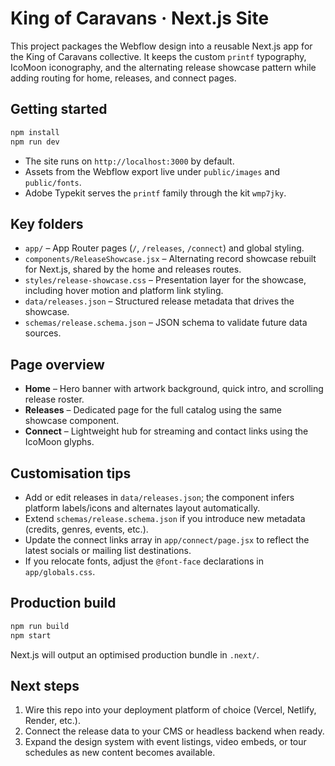 # King of Caravans · Next.js Site

This project packages the Webflow design into a reusable Next.js app for the King of Caravans collective. It keeps the custom `printf` typography, IcoMoon iconography, and the alternating release showcase pattern while adding routing for home, releases, and connect pages.

## Getting started

```bash
npm install
npm run dev
```

- The site runs on `http://localhost:3000` by default.
- Assets from the Webflow export live under `public/images` and `public/fonts`.
- Adobe Typekit serves the `printf` family through the kit `wmp7jky`.

## Key folders

- `app/` – App Router pages (`/`, `/releases`, `/connect`) and global styling.
- `components/ReleaseShowcase.jsx` – Alternating record showcase rebuilt for Next.js, shared by the home and releases routes.
- `styles/release-showcase.css` – Presentation layer for the showcase, including hover motion and platform link styling.
- `data/releases.json` – Structured release metadata that drives the showcase.
- `schemas/release.schema.json` – JSON schema to validate future data sources.

## Page overview

- **Home** – Hero banner with artwork background, quick intro, and scrolling release roster.
- **Releases** – Dedicated page for the full catalog using the same showcase component.
- **Connect** – Lightweight hub for streaming and contact links using the IcoMoon glyphs.

## Customisation tips

- Add or edit releases in `data/releases.json`; the component infers platform labels/icons and alternates layout automatically.
- Extend `schemas/release.schema.json` if you introduce new metadata (credits, genres, events, etc.).
- Update the connect links array in `app/connect/page.jsx` to reflect the latest socials or mailing list destinations.
- If you relocate fonts, adjust the `@font-face` declarations in `app/globals.css`.

## Production build

```bash
npm run build
npm start
```

Next.js will output an optimised production bundle in `.next/`.

## Next steps

1. Wire this repo into your deployment platform of choice (Vercel, Netlify, Render, etc.).
2. Connect the release data to your CMS or headless backend when ready.
3. Expand the design system with event listings, video embeds, or tour schedules as new content becomes available.
